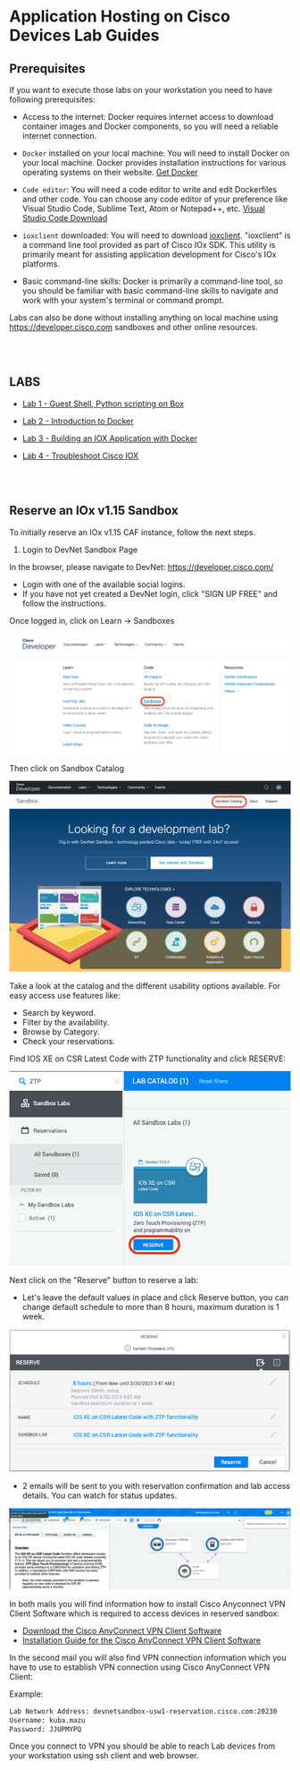 # Application Hosting on Cisco Devices Lab Guides

## Prerequisites

If you want to execute those labs on your workstation you need to have following prerequisites:

- Access to the internet: Docker requires internet access to download container images and Docker components, so you will need a reliable internet connection.

- `Docker` installed on your local machine: You will need to install Docker on your local machine. Docker provides installation instructions for various operating systems on their website. [Get Docker](https://docs.docker.com/get-docker/)

- `Code editor`: You will need a code editor to write and edit Dockerfiles and other code. You can choose any code editor of your preference like Visual Studio Code, Sublime Text, Atom or Notepad++, etc. [Visual Studio Code Download](https://code.visualstudio.com/)

- `ioxclient` downloaded: You will need to download [ioxclient](https://developer.cisco.com/docs/iox/#!iox-resource-downloads/downloads). "ioxclient" is a command line tool provided as part of Cisco IOx SDK. This utility is primarily meant for assisting application development for Cisco's IOx platforms.

- Basic command-line skills: Docker is primarily a command-line tool, so you should be familiar with basic command-line skills to navigate and work with your system's terminal or command prompt.

Labs can also be done without installing anything on local machine using https://developer.cisco.com sandboxes and other online resources.


<br></br>

## LABS

- [Lab 1 - Guest Shell, Python scripting on Box](labs/lab1/README.md)

- [Lab 2 - Introduction to Docker](labs/lab2/README.md)

- [Lab 3 - Building an IOX Application with Docker](labs/lab3/README.md)

- [Lab 4 - Troubleshoot Cisco IOX](labs/lab4/README.md)

<br></br>

## Reserve an IOx v1.15 Sandbox

To initially reserve an IOx v1.15 CAF instance, follow the next steps.

1. Login to DevNet Sandbox Page

In the browser, please navigate to DevNet: https://developer.cisco.com/

- Login with one of the available social logins.
- If you have not yet created a DevNet login, click "SIGN UP FREE" and follow the instructions.

Once logged in, click on Learn -> Sandboxes

![sandbox_1](images/sandbox_1.png)

Then click on Sandbox Catalog

![sandbox_2](images/sandbox_2.png)

Take a look at the catalog and the different usability options available. For easy access use features like:

- Search by keyword.
- Filter by the availability.
- Browse by Category.
- Check your reservations.

Find IOS XE on CSR Latest Code with ZTP functionality and click RESERVE:

![sandbox_3](images/sandbox_3.png)

Next click on the "Reserve" button to reserve a lab:

- Let's leave the default values in place and click Reserve button, you can change default schedule to more than 8 hours, maximum duration is 1 week.

![sandbox_4](images/sandbox_4.png)

- 2 emails will be sent to you with reservation confirmation and lab access details. You can watch for status updates.

![sandbox_4](images/sandbox_5.png)

In both mails you will find information how to install Cisco Anyconnect VPN Client Software which is required to access devices in reserved sandbox:

- [Download the Cisco AnyConnect VPN Client Software](https://developer.cisco.com/site/devnet/sandbox/anyconnect/)
- [Installation Guide for the Cisco AnyConnect VPN Client Software](https://devnetsandbox.cisco.com/Docs/VPN_Access/AnyConnect_Installation_Guide.pdf)

In the second mail you will also find VPN connection information which you have to use to establish VPN connection using Cisco AnyConnect VPN Client:

Example:

```
Lab Network Address: devnetsandbox-usw1-reservation.cisco.com:20230
Username: kuba.mazu
Password: JJUPMYPQ
```

Once you connect to VPN you should be able to reach Lab devices from your workstation using ssh client and web browser.
